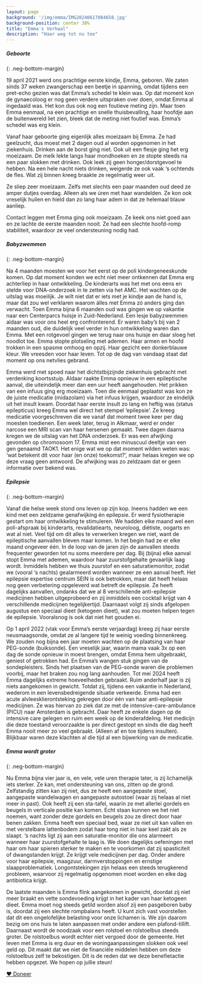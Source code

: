 ```yaml
---
layout: page
background: '/img/emma/IMG20240617084658.jpg'
background-position: center 30%
title: "Emma's Verhaal"
description: "Haar weg tot nu toe"
---
```


##### Geboorte
{: .neg-bottom-margin}

19 april 2021 werd ons prachtige eerste kindje, Emma, geboren. We zaten sinds 37 weken zwangerschap een beetje in spanning, omdat tijdens een pret-echo gezien was dat Emma’s schedel te klein was. Op dat moment kon de gynaecoloog er nog geen verdere uitspraken over doen, omdat Emma al ingedaald was. Het kon dus ook nog een foutieve meting zijn. Maar toen Emma eenmaal, na een prachtige en snelle thuisbevalling, haar hoofdje aan de buitenwereld liet zien, bleek dat de meting niet foutief was. Emma’s schedel was erg klein.

Vanaf haar geboorte ging eigenlijk alles moeizaam bij Emma. Ze had geelzucht, dus moest met 2 dagen oud al worden opgenomen in het ziekenhuis. Drinken aan de borst ging niet. Ook uit een flesje ging het erg moeizaam. De melk lekte langs haar mondhoeken en ze stopte steeds na een paar slokken met drinken. Ook leek zij geen honger/dorstgevoel te hebben. Na een hele nacht niets drinken, weigerde ze ook vaak ‘s ochtends de fles. Wat zij binnen kreeg braakte ze regelmatig weer uit.

Ze sliep zeer moeizaam. Zelfs met slechts een paar maanden oud deed ze amper dutjes overdag. Alleen als we úren met haar wandelden. Ze kon ook vreselijk huilen en hield dan zo lang haar adem in dat ze helemaal blauw aanliep.

Contact leggen met Emma ging ook moeizaam. Ze keek ons niet goed aan en ze lachte de eerste maanden nooit. Ze had een slechte hoofd-romp stabiliteit, waardoor ze veel ondersteuning nodig had.

##### Babyzwemmen
{: .neg-bottom-margin}

Na 4 maanden moesten we voor het eerst op de poli kindergeneeskunde komen. Op dat moment konden we echt niet meer ontkennen dat Emma erg achterliep in haar ontwikkeling. De kinderarts was het met ons eens en stelde voor DNA-onderzoek in te zetten via het AMC. Het wachten op de uitslag was moeilijk. Je wilt niet dat er iets met je kindje aan de hand is, maar dat zou wel verklaren waarom álles met Emma zó anders ging dan verwacht. Toen Emma bijna 6 maanden oud was gingen we op vakantie naar een Centerparcs huisje in Zuid-Nederland. Een lesje babyzwemmen aldaar was voor ons heel erg confronterend. Er waren baby’s bij van 2 maanden oud, die duidelijk veel verder in hun ontwikkeling waren dan Emma. Met een rotgevoel gingen we terug naar ons huisje en daar sloeg het noodlot toe. Emma stopte plotseling met ademen. Haar armen en hoofd trokken in een spasme omhoog en opzij. Haar gezicht een donkerblauwe kleur. We vreesden voor haar leven. Tot op de dag van vandaag staat dat moment op ons netvlies gebrand.

Emma werd met spoed naar het dichtstbijzijnde ziekenhuis gebracht met verdenking koortsstuip. Aldaar raakte Emma opnieuw in een epileptische aanval, die uiteindelijk meer dan een uur heeft aangehouden. Het prikken van een infuus ging erg moeizaam. Toen die eenmaal geplaatst was kon ze de juiste medicatie (midazolam) via het infuus krijgen, waardoor ze eindelijk uit het insult kwam. Doordat haar eerste insult zo lang en heftig was (status epilepticus) kreeg Emma wel direct het stempel ‘epilepsie’. Ze kreeg medicatie voorgeschreven die we vanaf dat moment twee keer per dag moesten toedienen. Een week later, terug in Alkmaar, werd er onder narcose een MRI scan van haar hersenen gemaakt. Twee dagen daarna kregen we de uitslag van het DNA onderzoek. Er was een afwijking gevonden op chromosoom 17. Emma mist een minuscuul deeltje van een gen genaamd TAOK1. Het enige wat we op dat moment wilden weten was: ‘wat betekent dit voor haar (en onze) toekomst?’, maar helaas kregen we op deze vraag geen antwoord. De afwijking was zo zeldzaam dat er geen informatie over bekend was.

##### Epilepsie
{: .neg-bottom-margin}

Vanaf die helse week stond ons leven op zijn kop. Ineens hadden we een kind met een zeldzame genafwijking én epilepsie. Er werd fysiotherapie gestart om haar ontwikkeling te stimuleren. We hadden elke maand wel een poli-afspraak bij kinderarts, revalidatiearts, neuroloog, diëtiste, oogarts en wat al niet. Veel tijd om dit alles te verwerken kregen we niet, want de epileptische aanvallen bleven maar komen. In het begin had ze er elke maand ongeveer één. In de loop van de jaren zijn de aanvallen steeds frequenter geworden tot nu soms meerdere per dag. Bij (bijna) elke aanval stopt Emma met ademen, waardoor haar zuurstofgehalte gevaarlijk laag wordt. Inmiddels hebben we thuis zuurstof en een saturatiemonitor, zodat we (vooral ‘s nachts) gealarmeerd worden wanneer ze een aanval heeft. Het epilepsie expertise centrum SEIN is ook betrokken, maar dat heeft helaas nog geen verbetering opgeleverd wat betreft de epilepsie. Ze heeft dagelijks aanvallen, ondanks dat we al 8 verschillende anti-epilepsie medicijnen hebben uitgeprobeerd en zij inmiddels een cocktail krijgt van 4 verschillende medicijnen tegelijkertijd. Daarnaast volgt zij sinds afgelopen augustus een speciaal dieet (ketogeen dieet), wat zou moeten helpen tegen de epilepsie. Vooralsnog is ook dat niet het gouden ei.

Op 1 april 2022 (vlak voor Emma’s eerste verjaardag) kreeg zij haar eerste neusmaagsonde, omdat ze al langere tijd te weinig voeding binnenkreeg. We zouden nog bijna een jaar moeten wachten op de plaatsing van haar PEG-sonde (buiksonde). Een vreselijk jaar, waarin mama vaak 3x op een dag de sonde opnieuw in moest brengen, omdat Emma hem uitgebraakt, geniest of getrokken had. En Emma’s wangen stuk gingen van de sondepleisters. Sinds het plaatsen van de PEG-sonde waren die problemen voorbij, maar het braken zou nog lang aanhouden. Tot mei 2024 heeft Emma dagelijks extreme hoeveelheden gebraakt. Ruim anderhalf jaar is zij niets aangekomen in gewicht. Totdat zij, tijdens een vakantie in Nederland, wederom in een levensbedreigende situatie verkeerde. Emma had een acute alvleesklierontsteking gekregen door één van haar anti-epilepsie medicijnen. Ze was hiervan zo ziek dat ze met de intensive-care-ambulance (PICU) naar Amsterdam is gebracht. Daar heeft ze enkele dagen op de intensive care gelegen en ruim een week op de kinderafdeling. Het medicijn die deze toestand veroorzaakte is per direct gestopt en sinds die dag heeft Emma nooit meer zo veel gebraakt. (Alleen af en toe tijdens insulten). Blijkbaar waren deze klachten al die tijd al een bijwerking van de medicatie.

##### Emma wordt groter
{: .neg-bottom-margin}

Nu Emma bijna vier jaar is, en vele, vele uren therapie later, is zij lichamelijk iets sterker. Ze kan, met ondersteuning van ons, zitten op de grond. Zelfstandig zitten kan zij niet, dus ze heeft een aangepaste stoel, aangepaste wandelwagen en aangepaste autostoel (waar zij helaas al niet meer in past). Ook heeft zij een sta-tafel, waarin ze met allerlei gordels en beugels in verticale positie kan komen. Echt staan kunnen we het niet noemen, want zonder deze gordels en beugels zou ze direct door haar benen zakken. Emma heeft een speciaal bed, waar ze niet uit kan vallen en met verstelbare lattenbodem zodat haar tong niet in haar keel zakt als ze slaapt. ‘s nachts ligt zij aan een saturatie-monitor die ons alarmeert wanneer haar zuurstofgehalte te laag is. We doen dagelijks oefeningen met haar om haar spieren sterker te maken en te voorkomen dat zij spasticiteit of dwangstanden krijgt. Ze krijgt vele medicijnen per dag. Onder andere voor haar epilepsie, maagzuur, darmverstoppingen en ernstige slaapproblematiek. Longontstekingen zijn helaas een steeds terugkerend probleem, waarvoor zij regelmatig opgenomen moet worden en elke dag antibiotica krijgt.

De laatste maanden is Emma flink aangekomen in gewicht, doordat zij niet meer braakt en vette sondevoeding krijgt in het kader van haar ketogeen dieet. Emma moet nog steeds getild worden alsof zij een pasgeboren baby is, doordat zij een slechte rompbalans heeft. U kunt zich vast voorstellen dat dit een ongelofelijke belasting voor onze lichamen is. We zijn daarom bezig om ons huis te laten aanpassen met onder andere een plafond-tillift. Daarnaast wordt de noodzaak voor een rolstoel en rolstoelbus steeds groter. De rolstoelbus wordt echter niet vergoed door de gemeente. Het leven met Emma is erg duur en de woningaanpassingen slokken ook veel geld op. Dit maakt dat we niet de financiële middelen hebben om deze rolstoelbus zelf te bekostigen. Dit is de reden dat we deze benefietactie hebben opgezet. We hopen op jullie steun!


<a class="btn-xl btn-danger col-5" href="{{ site.doneerurl }}">&#10084;&#65038; Doneer</a>

